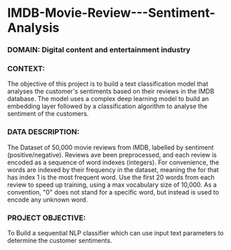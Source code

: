 # IMDB-Movie-Review---Sentiment-Analysis

### DOMAIN: Digital content and entertainment industry 

### CONTEXT: 
The objective of this project is to build a text classification model that analyses the customer's sentiments 
based on their reviews in the IMDB database. The model uses a complex deep learning model to build an embedding layer 
followed by a classification algorithm to analyse the sentiment of the customers. 
### DATA DESCRIPTION: 
The Dataset of 50,000 movie reviews from IMDB, labelled by sentiment (positive/negative). Reviews ave been preprocessed, and each review is encoded as a sequence of word indexes (integers). For convenience, the 
words are indexed by their frequency in the dataset, meaning the for that has index 1 is the most frequent word. Use the first 20 words from each review to speed up training, using a max vocabulary size of 10,000. As a convention, "0" does not stand for a specific word, but instead is used to encode any unknown word. 
### PROJECT OBJECTIVE:
To Build a sequential NLP classifier which can use input text parameters to determine the customer 
sentiments.
